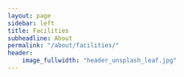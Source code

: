 ```yaml
---
layout: page
sidebar: left
title: Facilities
subheadline: About
permalink: "/about/facilities/"
header:
    image_fullwidth: "header_unsplash_leaf.jpg"
---
```

